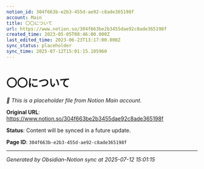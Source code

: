 ```yaml
---
notion_id: 304f663b-e2b3-455d-ae92-c8ade365198f
account: Main
title: 〇〇について
url: https://www.notion.so/304f663be2b3455dae92c8ade365198f
created_time: 2023-05-05T08:46:00.000Z
last_edited_time: 2023-06-23T13:17:00.000Z
sync_status: placeholder
sync_time: 2025-07-12T15:01:15.105960
---
```


# 〇〇について

*🔄 This is a placeholder file from Notion Main account.*

**Original URL**: https://www.notion.so/304f663be2b3455dae92c8ade365198f

**Status**: Content will be synced in a future update.

**Page ID**: `304f663b-e2b3-455d-ae92-c8ade365198f`

---

*Generated by Obsidian-Notion sync at 2025-07-12 15:01:15*
